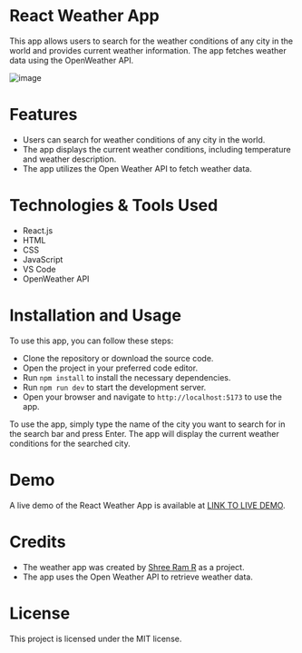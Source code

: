 # React Weather App
 This app allows users to search for the weather conditions of any city in the world and provides current weather information. The app fetches weather data using the OpenWeather API.

![image](https://github.com/user-attachments/assets/b935199f-b680-4c5c-b7eb-fe2116842198)



# Features
- Users can search for weather conditions of any city in the world.
- The app displays the current weather conditions, including temperature and weather description.
- The app utilizes the Open Weather API to fetch weather data.

# Technologies & Tools Used
- React.js
- HTML
- CSS
- JavaScript
- VS Code
- OpenWeather API

# Installation and Usage
To use this app, you can follow these steps:

- Clone the repository or download the source code.
- Open the project in your preferred code editor.
- Run  `npm install` to install the necessary dependencies.
- Run `npm run dev` to start the development server.
- Open your browser and navigate to `http://localhost:5173` to use the app.

To use the app, simply type the name of the city you want to search for in the search bar and press Enter. The app will display the current weather conditions for the searched city.

# Demo
A live demo of the React Weather App is available at [LINK TO LIVE DEMO](https://shreeweather.netlify.app/).

# Credits
- The weather app was created by [Shree Ram R](https://github.com/Shree-Ram-R) as a project.
- The app uses the Open Weather API to retrieve weather data.

# License
This project is licensed under the MIT license.
